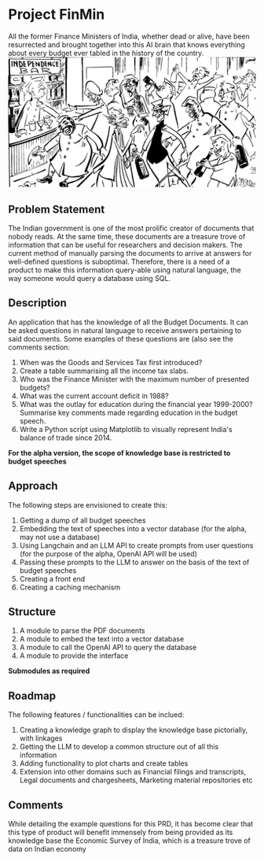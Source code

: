 # Project FinMin
All the former Finance Ministers of India, whether dead or alive, have been resurrected and brought together into this AI brain that knows everything about every budget ever tabled in the history of the country.
![Ministers](/ministers.jpg)


## Problem Statement
The Indian government is one of the most prolific creator of documents that nobody reads. At the same time, these documents are a treasure trove of information that can be useful for researchers and decision makers. The current method of manually parsing the documents to arrive at answers for well-defined questions is suboptimal. Therefore, there is a need of a product to make this information query-able using natural language, the way someone would query a database using SQL.

## Description
An application that has the knowledge of all the Budget Documents. It can be asked questions in natural language to receive answers pertaining to said documents. Some examples of these questions are (also see the comments section:

1. When was the Goods and Services Tax first introduced?
2. Create a table summarising all the income tax slabs.
3. Who was the Finance Minister with the maximum number of presented budgets?
4. What was the current account deficit in 1988?
5. What was the outlay for education during the financial year 1999-2000? Summarise key comments made regarding education in the budget speech.
6. Write a Python script using Matplotlib to visually represent India's balance of trade since 2014.

**For the alpha version, the scope of knowledge base is restricted to budget speeches**

## Approach
The following steps are envisioned to create this:

1. Getting a dump of all budget speeches
2. Embedding the text of speeches into a vector database (for the alpha, may not use a database)
3. Using Langchain and an LLM API to create prompts from user questions (for the purpose of the alpha, OpenAI API will be used)
4. Passing these prompts to the LLM to answer on the basis of the text of budget speeches
5. Creating a front end
6. Creating a caching mechanism

## Structure

1. A module to parse the PDF documents
2. A module to embed the text into a vector database
3. A module to call the OpenAI API to query the database
4. A module to provide the interface

**Submodules as required**

## Roadmap
The following features / functionalities can be inclued:

1. Creating a knowledge graph to display the knowledge base pictorially, with linkages
2. Getting the LLM to develop a common structure out of all this information
3. Adding functionality to plot charts and create tables
4. Extension into other domains such as Financial filings and transcripts, Legal documents and chargesheets, Marketing material repositories etc

## Comments
While detailing the example questions for this PRD, it has become clear that this type of product will benefit immensely from being provided as its knowledge base the Economic Survey of India, which is a treasure trove of data on Indian economy
